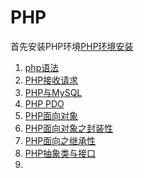 # PHP

首先安装PHP环境[PHP环境安装](https://www.apachefriends.org/download.html) 

1. [php语法](./phpgrammar.md)
2. [PHP接收请求](./phprequst.md)
3. [PHP与MySQL](./phpandmysql.md)
4. [PHP PDO](./phppdo.md) 
5. [PHP面向对象](./phpoop.md) 
6. [PHP面向对象之封装性](./phpoop2.md)
7. [PHP面向之继承性](./phpoop3.md)
8. [PHP抽象类与接口](./phpoop4.md)
9. 





